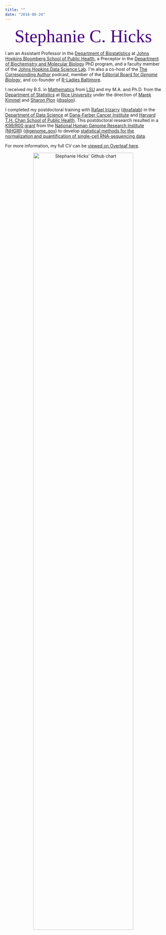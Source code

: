 ```yaml
---
title: ""
date: "2018-08-24"
---
```


<center><font color="#4B0082"><font style="font-size:6vw"><font face='Great Vibes'>Stephanie C. Hicks</font></font></font></center>

I am an Assistant Professor in the [Department of Biostatistics](https://www.jhsph.edu/departments/biostatistics/) at [Johns Hopkins Bloomberg School of Public Health](https://www.jhsph.edu), a Preceptor in the [Department of Biochemistry and Molecular Biology](http://www.jhu-bmb-phd.org/faculty/stephanie-hicks) PhD program, and a faculty member of the [Johns Hopkins Data Science Lab](http://jhudatascience.org). I'm also a co-host of the [The Corresponding Author](https://twitter.com/CorrespondAuth) podcast, member of the [Editorial Board for _Genome Biology_](https://genomebiology.biomedcentral.com/about/editorial-board), and co-founder of [R-Ladies Baltimore](https://www.meetup.com/rladies-baltimore/). 

I received my B.S. in [Mathematics](https://www.math.lsu.edu) from [LSU](https://www.lsu.edu) and my M.A. and Ph.D. from the [Department of Statistics](http://statistics.rice.edu) at [Rice University](http://www.rice.edu) under the direction of [Marek Kimmel](https://profiles.rice.edu/faculty/marek-kimmel) and [Sharon Plon](https://www.bcm.edu/people-search/sharon-plon-28865) ([@splon](https://twitter.com/splon)). 

I completed my postdoctoral training with [Rafael Irizarry](http://rafalab.dfci.harvard.edu) ([@rafalab](https://twitter.com/rafalab)) in the [Department of Data Science](https://ds.dfci.harvard.edu/) at [Dana-Farber Cancer Institute](http://www.dana-farber.org) and [Harvard T.H. Chan School of Public Health](http://www.hsph.harvard.edu/biostatistics). This postdoctoral research resulted in a [K99/R00 grant](https://grants.nih.gov/grants/guide/pa-files/PA-16-077.html) from the [National Human Genome Research Institute (NHGRI)](https://www.genome.gov/) ([@genome_gov](https://twitter.com/genome_gov)) to develop [statistical methods for the normalization and quantification of single-cell RNA-sequencing data](https://projectreporter.nih.gov/project_info_description.cfm?aid=9243746&icde=32574421&ddparam=&ddvalue=&ddsub=&cr=1&csb=default&cs=ASC&pball=). 

For more information, my full CV can be [viewed on Overleaf here](https://www.overleaf.com/read/zkhjvkdbbpvv).

<center><img src="http://ghchart.rshah.org/4b0082/stephaniehicks" alt="Stephanie Hicks' Github chart" /, width = "80%", height = "80%"></a></center>